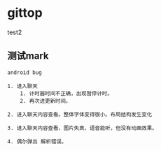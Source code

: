 # gittop
test2

## 测试mark
```
android bug

1. 进入聊天
	1. 计时器时间不正确，出现暂停计时。
	2. 再次进更新时间。 

2. 进入聊天内容查看。整体字体变得很小。布局结构发生变化

3. 进入聊天内容查看，图片失真，语音能听，但没有动画效果。

4. 偶尔弹出 解析错误。
```
